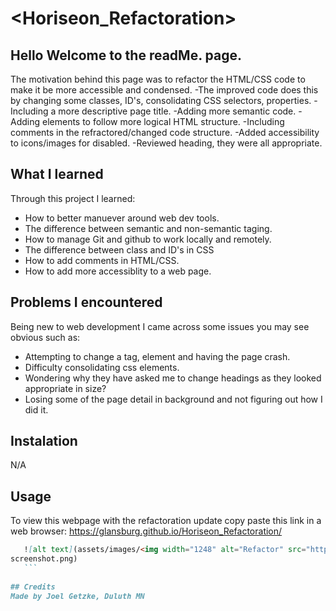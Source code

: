 #  <Horiseon_Refactoration>

## Hello Welcome to the readMe. page.
The motivation behind this page was to refactor the HTML/CSS code to make it be more accessible and condensed. 
-The improved code does this by changing some classes, ID's, consolidating CSS selectors, properties. 
-Including a more descriptive page title. 
-Adding more semantic code. 
-Adding elements to follow more logical HTML structure.
-Including comments in the refractored/changed code structure.
-Added accessibility to icons/images for disabled.
-Reviewed heading, they were all appropriate.

## What I learned
Through this project I learned:
- How to better manuever around web dev tools.
- The difference between semantic and non-semantic taging.
- How to manage Git and github to work locally and remotely.
- The difference between class and ID's in CSS
- How to add comments in HTML/CSS.
- How to add more accessiblity to a web page.

## Problems I encountered
Being new to web development I came across some issues you may see obvious such as:
- Attempting to change a tag, element and having the page crash.
- Difficulty consolidating css elements.
- Wondering why they have asked me to change headings as they looked appropriate in size?
- Losing some of the page detail in background and not figuring out how I did it.

## Instalation
N/A

## Usage
To view this webpage with the refactoration update copy paste this link in a web browser: https://glansburg.github.io/Horiseon_Refactoration/ 
 ```md
    ![alt text](assets/images/<img width="1248" alt="Refactor" src="https://user-images.githubusercontent.com/117139285/236340127-ef1546c5-1c08-4618-9310-88a48c10d19f.png">
screenshot.png)
    ```
    
## Credits
Made by Joel Getzke, Duluth MN
